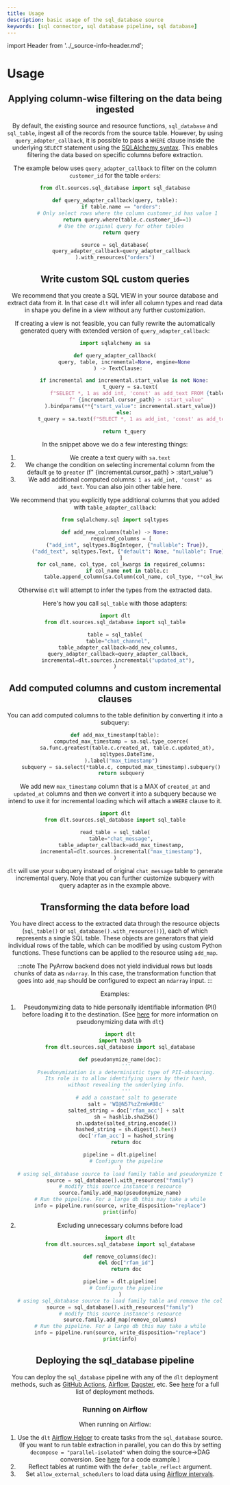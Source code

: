 ```yaml
---
title: Usage
description: basic usage of the sql_database source
keywords: [sql connector, sql database pipeline, sql database]
---
```


import Header from '../_source-info-header.md';

# Usage

<Header/>

## Applying column-wise filtering on the data being ingested

By default, the existing source and resource functions, `sql_database` and `sql_table`, ingest all of the records from the source table. However, by using `query_adapter_callback`, it is possible to pass a `WHERE` clause inside the underlying `SELECT` statement using the [SQLAlchemy syntax](https://docs.sqlalchemy.org/en/14/core/selectable.html#). This enables filtering the data based on specific columns before extraction.

The example below uses `query_adapter_callback` to filter on the column `customer_id` for the table `orders`:

```py
from dlt.sources.sql_database import sql_database

def query_adapter_callback(query, table):
    if table.name == "orders":
        # Only select rows where the column customer_id has value 1
        return query.where(table.c.customer_id==1)
    # Use the original query for other tables
    return query

source = sql_database(
    query_adapter_callback=query_adapter_callback
).with_resources("orders")
```

## Write custom SQL custom queries
We recommend that you create a SQL VIEW in your source database and extract data from it. In that case `dlt` will infer all column types and read data in
shape you define in a view without any further customization.

If creating a view is not feasible, you can fully rewrite the automatically generated query with extended version of `query_adapter_callback`:

```py
import sqlalchemy as sa

def query_adapter_callback(
      query, table, incremental=None, engine=None
  ) -> TextClause:

      if incremental and incremental.start_value is not None:
          t_query = sa.text(
              f"SELECT *, 1 as add_int, 'const' as add_text FROM {table.fullname} WHERE"
              f" {incremental.cursor_path} > :start_value"
          ).bindparams(**{"start_value": incremental.start_value})
      else:
          t_query = sa.text(f"SELECT *, 1 as add_int, 'const' as add_text FROM {table.fullname}")

      return t_query
```
In the snippet above we do a few interesting things:
1. We create a text query with `sa.text`
2. We change the condition on selecting incremental column from the default `ge` to `greater` (f" {incremental.cursor_path} > :start_value")
3. We add additional computed columns: `1 as add_int, 'const' as add_text`. You can also join other table here.

We recommend that you explicitly type additional columns that you added with `table_adapter_callback`:

```py
from sqlalchemy.sql import sqltypes

def add_new_columns(table) -> None:
    required_columns = [
        ("add_int", sqltypes.BigInteger, {"nullable": True}),
        ("add_text", sqltypes.Text, {"default": None, "nullable": True}),
    ]
    for col_name, col_type, col_kwargs in required_columns:
        if col_name not in table.c:
            table.append_column(sa.Column(col_name, col_type, **col_kwargs))
```
Otherwise `dlt` will attempt to infer the types from the extracted data.

Here's how you call `sql_table` with those adapters:
```py
import dlt
from dlt.sources.sql_database import sql_table

table = sql_table(
  table="chat_channel",
  table_adapter_callback=add_new_columns,
  query_adapter_callback=query_adapter_callback,
  incremental=dlt.sources.incremental("updated_at"),
)
```

## Add computed columns and custom incremental clauses

You can add computed columns to the table definition by converting it into a subquery:
```py
def add_max_timestamp(table):
    computed_max_timestamp = sa.sql.type_coerce(
        sa.func.greatest(table.c.created_at, table.c.updated_at),
        sqltypes.DateTime,
    ).label("max_timestamp")
    subquery = sa.select(*table.c, computed_max_timestamp).subquery()
    return subquery
```
We add new `max_timestamp` column that is a MAX of `created_at` and `updated_at` columns and then we convert it into a subquery
because we intend to use it for incremental loading which will attach a `WHERE` clause to it.

```py
import dlt
from dlt.sources.sql_database import sql_table

read_table = sql_table(
    table="chat_message",
    table_adapter_callback=add_max_timestamp,
    incremental=dlt.sources.incremental("max_timestamp"),
)
```
`dlt` will use your subquery instead of original `chat_message` table to generate incremental query. Note that you can further
customize subquery with query adapter as in the example above.

## Transforming the data before load
You have direct access to the extracted data through the resource objects (`sql_table()` or `sql_database().with_resource())`), each of which represents a single SQL table. These objects are generators that yield individual rows of the table, which can be modified by using custom Python functions. These functions can be applied to the resource using `add_map`.

:::note
The PyArrow backend does not yield individual rows but loads chunks of data as `ndarray`. In this case, the transformation function that goes into `add_map` should be configured to expect an `ndarray` input.
:::


Examples:
1. Pseudonymizing data to hide personally identifiable information (PII) before loading it to the destination. (See [here](../../../general-usage/customising-pipelines/pseudonymizing_columns) for more information on pseudonymizing data with `dlt`)

    ```py
    import dlt
    import hashlib
    from dlt.sources.sql_database import sql_database

    def pseudonymize_name(doc):
        '''
        Pseudonymization is a deterministic type of PII-obscuring.
        Its role is to allow identifying users by their hash,
        without revealing the underlying info.
        '''
        # add a constant salt to generate
        salt = 'WI@N57%zZrmk#88c'
        salted_string = doc['rfam_acc'] + salt
        sh = hashlib.sha256()
        sh.update(salted_string.encode())
        hashed_string = sh.digest().hex()
        doc['rfam_acc'] = hashed_string
        return doc

    pipeline = dlt.pipeline(
        # Configure the pipeline
    )
    # using sql_database source to load family table and pseudonymize the column "rfam_acc"
    source = sql_database().with_resources("family")
    # modify this source instance's resource
    source.family.add_map(pseudonymize_name)
    # Run the pipeline. For a large db this may take a while
    info = pipeline.run(source, write_disposition="replace")
    print(info)
    ```

2. Excluding unnecessary columns before load

    ```py
    import dlt
    from dlt.sources.sql_database import sql_database

    def remove_columns(doc):
        del doc["rfam_id"]
        return doc

    pipeline = dlt.pipeline(
        # Configure the pipeline
    )
    # using sql_database source to load family table and remove the column "rfam_id"
    source = sql_database().with_resources("family")
    # modify this source instance's resource
    source.family.add_map(remove_columns)
    # Run the pipeline. For a large db this may take a while
    info = pipeline.run(source, write_disposition="replace")
    print(info)
    ```

## Deploying the sql_database pipeline

You can deploy the `sql_database` pipeline with any of the `dlt` deployment methods, such as [GitHub Actions](../../../walkthroughs/deploy-a-pipeline/deploy-with-github-actions), [Airflow](../../../walkthroughs/deploy-a-pipeline/deploy-with-airflow-composer), [Dagster](../../../walkthroughs/deploy-a-pipeline/deploy-with-dagster), etc. See [here](../../../walkthroughs/deploy-a-pipeline) for a full list of deployment methods.

### Running on Airflow
When running on Airflow:
1. Use the `dlt` [Airflow Helper](../../../walkthroughs/deploy-a-pipeline/deploy-with-airflow-composer.md#2-modify-dag-file) to create tasks from the `sql_database` source. (If you want to run table extraction in parallel, you can do this by setting `decompose = "parallel-isolated"` when doing the source->DAG conversion. See [here](../../../walkthroughs/deploy-a-pipeline/deploy-with-airflow-composer#2-modify-dag-file) for a code example.)
2. Reflect tables at runtime with the `defer_table_reflect` argument.
3. Set `allow_external_schedulers` to load data using [Airflow intervals](../../../general-usage/incremental-loading.md#using-airflow-schedule-for-backfill-and-incremental-loading).


